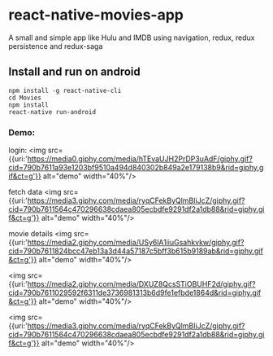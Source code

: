 # react-native-movies-app

A small and simple app like Hulu and IMDB using navigation, redux, redux persistence and redux-saga

## Install and run on android

```
npm install -g react-native-cli
cd Movies
npm install
react-native run-android
```

### Demo:

login:
<img src={{uri:'https://media0.giphy.com/media/hTEvaUJH2PrDP3uAdF/giphy.gif?cid=790b7611a93e1203bf9510a494d840302b849a2e179138b9&rid=giphy.gif&ct=g'}} alt="demo" width="40%"/>

fetch data
<img src={{uri:'https://media3.giphy.com/media/ryqCFekByQlmBIiJcZ/giphy.gif?cid=790b7611564c470296638cdaea805ecbdfe9291df2a1db88&rid=giphy.gif&ct=g'}} alt="demo" width="40%"/>

movie details
<img src={{uri:'https://media2.giphy.com/media/USy6lA1iiuGsahkvkw/giphy.gif?cid=790b7611824bcc47eb13a3d44a57187c5bff3b615b9189ab&rid=giphy.gif&ct=g'}} alt="demo" width="40%"/>

<img src={{uri:'https://media2.giphy.com/media/DXUZ8QcsSTiOBUHF2d/giphy.gif?cid=790b7611029592f6311de3736981313b6d9fe1efbde1864d&rid=giphy.gif&ct=g'}} alt="demo" width="40%"/>

<img src={{uri:'https://media3.giphy.com/media/ryqCFekByQlmBIiJcZ/giphy.gif?cid=790b7611564c470296638cdaea805ecbdfe9291df2a1db88&rid=giphy.gif&ct=g'}} alt="demo" width="40%"/>
